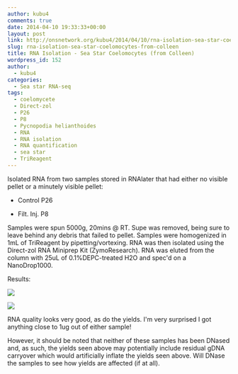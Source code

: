 ```yaml
---
author: kubu4
comments: true
date: 2014-04-10 19:33:33+00:00
layout: post
link: http://onsnetwork.org/kubu4/2014/04/10/rna-isolation-sea-star-coelomocytes-from-colleen/
slug: rna-isolation-sea-star-coelomocytes-from-colleen
title: RNA Isolation - Sea Star Coelomocytes (from Colleen)
wordpress_id: 152
author:
  - kubu4
categories:
  - Sea star RNA-seq
tags:
  - coelomycete
  - Direct-zol
  - P26
  - P8
  - Pycnopodia helianthoides
  - RNA
  - RNA isolation
  - RNA quantification
  - sea star
  - TriReagent
---
```


Isolated RNA from two samples stored in RNAlater that had either no visible pellet or a minutely visible pellet:




    
  * Control P26

    
  * Filt. Inj. P8



Samples were spun 5000g, 20mins @ RT. Supe was removed, being sure to leave behind any debris that failed to pellet. Samples were homogenized in 1mL of TriReagent by pipetting/vortexing. RNA was then isolated using the Direct-zol RNA Miniprep Kit (ZymoResearch). RNA was eluted from the column with 25uL of 0.1%DEPC-treated H2O and spec'd on a NanoDrop1000.

Results:

![](http://eagle.fish.washington.edu/Arabidopsis/20140411%20-%20Sea%20Star%20RNA%20ODs.JPG)

![](http://eagle.fish.washington.edu/Arabidopsis/20140411%20-%20Sea%20Star%20RNA%20plots.JPG)

RNA quality looks very good, as do the yields. I'm very surprised I got anything close to 1ug out of either sample!

However, it should be noted that neither of these samples has been DNased and, as such, the yields seen above may potentially include residual gDNA carryover which would artificially inflate the yields seen above. Will DNase the samples to see how yields are affected (if at all).
